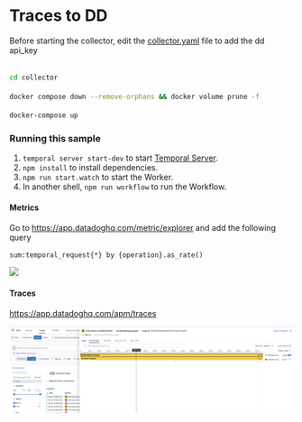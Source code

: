 # Traces to DD


Before starting the collector, edit the [collector.yaml](collector%2Fcollector.yaml) file to add the dd api_key


```bash

cd collector

docker compose down --remove-orphans && docker volume prune -f

docker-compose up 

```

### Running this sample

1. `temporal server start-dev` to start [Temporal Server](https://github.com/temporalio/cli/#installation).
1. `npm install` to install dependencies.
1. `npm run start.watch` to start the Worker.
1. In another shell, `npm run workflow` to run the Workflow.


#### Metrics

Go to https://app.datadoghq.com/metric/explorer and add the following query
```
sum:temporal_request{*} by {operation}.as_rate()
```

![](img.png)


#### Traces

https://app.datadoghq.com/apm/traces

![Screenshot 2025-02-04 at 14.28.51.png](Screenshot%202025-02-04%20at%2014.28.51.png)

